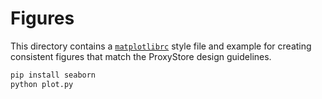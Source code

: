 # Figures

This directory contains a [`matplotlibrc`](https://matplotlib.org/stable/users/explain/customizing.html) style file and example for creating consistent figures that match the ProxyStore design guidelines.

```bash
pip install seaborn
python plot.py
```
